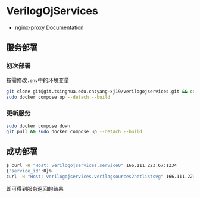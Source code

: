 # VerilogOjServices

- [nginx-proxy Documentation](https://github.com/nginx-proxy/nginx-proxy)

## 服务部署


### 初次部署

按需修改`.env`中的环境变量

```sh
git clone git@git.tsinghua.edu.cn:yang-xj19/verilogojservices.git && cd verilogojservices
sudo docker compose up --detach --build
```

### 更新服务

```sh
sudo docker compose down
git pull && sudo docker compose up --detach --build
```

## 成功部署

```sh
$ curl -H "Host: verilogojservices.service0" 166.111.223.67:1234
{"service_id":0}%
curl -H "Host: verilogojservices.verilogsources2netlistsvg" 166.111.223.67:1234
```

即可得到服务返回的结果
